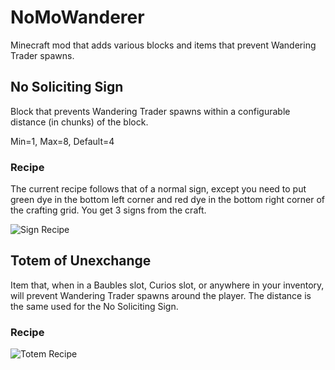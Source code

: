 # NoMoWanderer
Minecraft mod that adds various blocks and items that prevent Wandering Trader spawns.

## No Soliciting Sign
Block that prevents Wandering Trader spawns within a configurable distance (in chunks) of the block.

Min=1, Max=8, Default=4

### Recipe
The current recipe follows that of a normal sign, except you need to put green dye in the bottom left corner and red dye in the bottom right corner of the crafting grid. You get 3 signs from the craft.

![Sign Recipe](https://i.imgur.com/S5NxqWn.png)

## Totem of Unexchange
Item that, when in a Baubles slot, Curios slot, or anywhere in your inventory, will prevent Wandering Trader spawns around the player. The distance is the same used for the No Soliciting Sign.

### Recipe
![Totem Recipe](https://i.imgur.com/GqPWimM.png)
